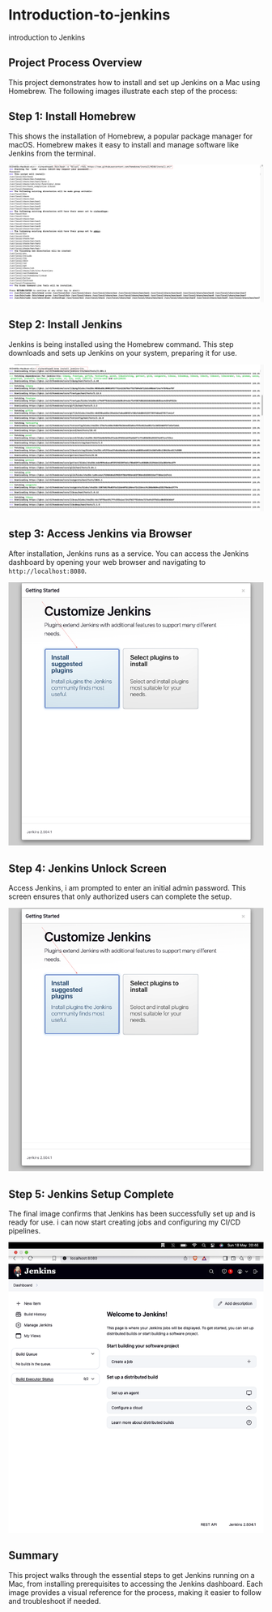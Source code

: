 # Introduction-to-jenkins
introduction to Jenkins

## Project Process Overview

This project demonstrates how to install and set up Jenkins on a Mac using Homebrew. The following images illustrate each step of the process:


## Step 1: Install Homebrew
This shows the installation of Homebrew, a popular package manager for macOS. Homebrew makes it easy to install and manage software like Jenkins from the terminal.

 ![1](./img/1%20install%20homebrew.png)



## Step 2: Install Jenkins
Jenkins is being installed using the Homebrew command. This step downloads and sets up Jenkins on your system, preparing it for use.


![2](./img/2%20install%20jenkins.png)



## step 3: Access Jenkins via Browser  
After installation, Jenkins runs as a service. You can access the Jenkins dashboard by opening your web browser and navigating to `http://localhost:8080`.

![3](./img/4%20jenkins%20access%20via%20browser.png)




## Step 4: Jenkins Unlock Screen 
 Access Jenkins, i am prompted to enter an initial admin password. This screen ensures that only authorized users can complete the setup.


![4](./img/4%20jenkins%20access%20via%20browser.png)

## Step 5: Jenkins Setup Complete
The final image confirms that Jenkins has been successfully set up and is ready for use. i can now start creating jobs and configuring my CI/CD pipelines.

![5](./img/5%20jenkins%20created%20successfully%20.png)




## Summary

This project walks through the essential steps to get Jenkins running on a Mac, from installing prerequisites to accessing the Jenkins dashboard. Each image provides a visual reference for the process, making it easier to follow and troubleshoot if needed.




